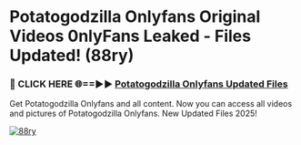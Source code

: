 # Potatogodzilla Onlyfans Original Videos 0nlyFans Leaked - Files Updated! (88ry)

<h3>🔴 CLICK HERE 🌐==►► <a href="https://tinyurl.com/2m67pmp6" rel="nofollow">Potatogodzilla Onlyfans Updated Files</a></h3>

Get Potatogodzilla Onlyfans and all content. Now you can access all videos and pictures of Potatogodzilla Onlyfans. New Updated Files 2025!

[![88ry](https://i.imgur.com/H4QAA4z.gif)](https://tinyurl.com/2m67pmp6)